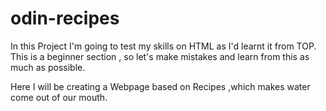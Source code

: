 # odin-recipes

In this Project I'm going to test my skills on HTML as I'd learnt it from TOP. This is a beginner section , so let's make mistakes and learn from this as much as possible.

Here I will be creating a Webpage based on Recipes ,which makes water come out of our mouth.
